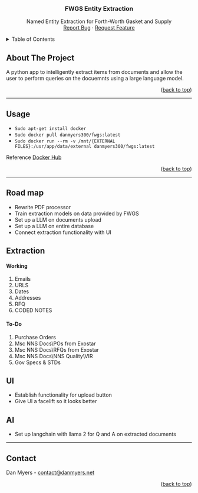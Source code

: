 <!-- PROJECT LOGO -->
<br />
<div align="center">
  <!-- <a href="https://github.com/othneildrew/Best-README-Template">
    <img src="images/logo.png" alt="Logo" width="80" height="80">
  </a> -->

  <h3 align="center">FWGS Entity Extraction</h3>

  <p align="center">
    Named Entity Extraction for Forth-Worth Gasket and Supply
    <br />
    <a href="https://github.com/DanMyers300/FWGS/issues">Report Bug</a>
    ·
    <a href="https://github.com/DanMyers300/FWGS/issues">Request Feature</a>
  </p>
</div>



<!-- TABLE OF CONTENTS -->
<details>
  <summary>Table of Contents</summary>
  <ol>
    <li>
      <a href="#about-the-project">About The Project</a>
    </li>
    <li><a href="#usage">Usage</a></li>
    <li><a href="#roadmap">Roadmap</a></li>
    <li><a href="#files">File Contents</li>
    <li><a href="#contact">Contact</a></li>
    <li><a href="#license">License</a></li>
  </ol>
</details>



<!-- ABOUT THE PROJECT -->
## About The Project

A python app to intelligently extract items from documents and allow the user to perform queries on the docuemnts using a large language model.

<p align="right">(<a href="#readme-top">back to top</a>)</p>

---
<!-- USAGE EXAMPLES -->
## Usage

- `Sudo apt-get install docker`
- `Sudo docker pull danmyers300/fwgs:latest`
- `Sudo docker run --rm -v /mnt/{EXTERNAL FILES}:/usr/app/data/external danmyers300/fwgs:latest`

Reference [Docker Hub](https://hub.docker.com/repository/docker/danmyers300/fwgs/general)
<p align="right">(<a href="#readme-top">back to top</a>)</p>


---
<!-- ROAD MAP -->
## Road map

- Rewrite PDF processor
- Train extraction models on data provided by FWGS
- Set up a LLM on documents upload
- Set up a LLM on entire database
- Connect extraction functionality with UI

## Extraction
#### Working
1. Emails
2. URLS
3. Dates
4. Addresses
5. RFQ
6. CODED NOTES

#### To-Do
1. Purchase Orders
2. Msc NNS Docs\POs from Exostar
3. Msc NNS Docs\RFQs from Exostar
4. Msc NNS Docs\NNS Quality\VIR
5. Gov Specs & STDs

## UI
- Establish functionality for upload button
- Give UI a facelift so it looks better

## AI
- Set up langchain with llama 2 for Q and A on extracted documents
---
<!-- CONTACT -->
## Contact

Dan Myers - contact@danmyers.net

<p align="right">(<a href="#readme-top">back to top</a>)</p>
